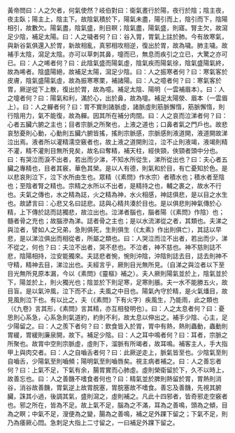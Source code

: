 黃帝問曰：人之欠者，何氣使然？岐伯對曰：衛氣晝行於陽，夜行於陰；陰主夜，夜主臥；陽主上，陰主下。故陰氣積於下，陽氣未盡，陽引而上，陰引而下，陰陽相引，故數欠。陽氣盡，陰氣盛，則目瞑；陰氣盡，陽氣盛，則寤。腎主欠，故瀉足少陰，補足太陽。曰：人之噦者何？曰：谷入胃，胃氣上註於肺。今有故寒氣，與新谷氣俱還入於胃，新故相亂，真邪相攻相逆，復出於胃，故為噦。肺主噦。故補手太陰，瀉足太陰。亦可以草刺其鼻，嚏而已，無息而疾引之立已，大驚之亦可已。曰：人之唏者何？曰：此陰氣盛而陽氣虛，陰氣疾而陽氣徐，陰氣盛陽氣終，故為唏者。陰盛陽絕，故補足太陽，瀉足少陰。曰：人之振寒者何？曰：寒氣客於皮膚，陰氣盛陽氣虛，故為振寒寒栗，補諸陽。曰：人之噫者何？曰：寒氣客於胃，厥逆從下上散，復出於胃，故為噫。補足太陰、陽明（一雲補眉本）。曰：人之嚏者何？曰：陽氣和利，滿於心，出於鼻，故為嚏。補足太陽滎、眉本（一雲眉上）。曰：人之軃者何？曰：胃不實則諸脈虛，諸脈虛則筋脈懈惰，筋脈懈惰，則行陰用力，氣不能復，故為軃。因其所在補分肉間。曰：人之哀而泣涕者何？曰：心者五臟六腑之主也；目者宗脈之所聚也，上液之道也；口鼻者氣之門戶也。故悲哀愁憂則心動，心動則五臟六腑皆搖，搖則宗脈感，宗脈感則液道開，液道開故涕泣出焉。液者所以灌精濡空竅者也，故上液之道開則泣，泣不止則液竭，液竭則精不灌，精不灌則目無所見矣，故名曰奪精，補天柱，經俠頸，俠頸者頭中分也。曰：有哭泣而淚不出者，若出而少涕，不知水所從生，涕所從出也？曰：夫心者五臟之專精也，目者其竅，華色其榮。是以人有德，則氣和於目，有亡憂知於色。是以悲哀則泣下，泣下水所由生也。眾精（《素問》作水宗）者積水也；積水者至陰也；至陰者腎之精也。宗精之水所以不出者，是精持之也，輔之裹之，故水不行也。夫氣之傳也，水之精為誌，火之精為神，水火相感，神誌俱悲，是以目之水生也。故諺言曰：心悲又名曰誌悲。誌與心精共湊於目也。是以俱悲則神氣傳於心精，上下傳於誌而誌獨悲，故泣出也。泣涕者腦也，腦者陽（《素問》作陰）也；髓者骨之充也；故腦滲為涕。誌者骨之主也；是以水流涕從之者，其類也。夫涕之與泣者，譬如人之兄弟，急則俱死，生則俱生（《太素》作出則俱亡），其誌以早悲，是以涕泣俱出而相從者，所屬之類也。曰：人哭泣而泣不出者，若出而少，涕不從之，何也？曰：夫泣不出者，哭不悲也。不泣者，神不慈也。神不慈則誌不悲，陰陽相持，泣安能獨來。夫誌悲者惋，惋則沖陰，沖陰則誌去目，誌去則神不守精，精神去目，涕泣出也。夫經言乎，厥則目光無所見。（自涕之與泣者以下至目光無所見原本漏，今以《素問》《靈樞》補之）。夫人厥則陽氣並於上，陰氣並於下，陽並於上，則火獨光也；陰並於下則足寒，足寒則脹。夫一水不能勝五火，故目盲。是以氣沖風，泣下而不止，夫風之中目也。陽氣內守於精，是火氣燔目，故見風則泣下也。有以比之，夫（《素問》下有火字）疾風生，乃能雨，此之類也（《九卷》言其形，《素問》言其精，亦互相發明也）。曰：人之太息者何？曰：憂思則心系急，心系急則氣道約，約則不利，故太息以伸出之。補手少陰、心主，足少陽留之。曰：人之羨下者何？曰：飲食皆入於胃，胃中有熱，熱則蟲動，蟲動則胃緩，胃緩則廉泉開，故下。補足少陰。曰：人之耳中鳴者何？曰：耳者，宗脈之所聚也。故胃中空則宗脈虛，虛則下，溜脈有所竭者，故耳鳴。補客主人，手大指甲上與肉交者。曰：人之自嚙舌者何？曰：此厥逆走上，脈氣皆至也。少陰氣至則自嚙舌，少陽氣至則嚙頻；陽明氣至則嚙唇矣。視主病者補之。曰：人之善忘者何？曰：上氣不足，下氣有余，腸胃實而心肺虛。虛則榮衛留於下，久不以時上，故善忘也。曰：人之善饑不嗜食者何也？曰：精氣並於脾則熱留於胃，胃熱則消谷，消谷故善饑，胃氣逆上故胃脘塞，胃脘塞故不嗜食。善忘及善饑，先視其腑臟，誅其小過，後調其氣，盛則瀉之，虛則補之。凡此十四邪者，皆奇邪走空竅者也。邪之所在，皆為不足。故上氣不足，腦為之不滿，耳為之善鳴，頭為之傾，目為之瞑；中氣不足，溲便為之變，腸為之善鳴，補之足外踝下留之；下氣不足，則乃為痿厥心悶。急刺足大指上二寸留之，一曰補足外踝下留之。